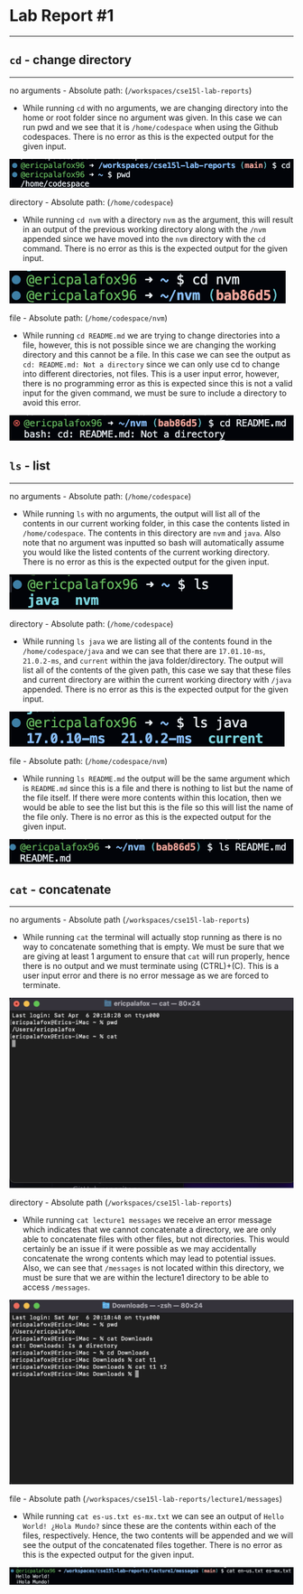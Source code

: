 # **Lab Report #1**
***

## ```cd``` - change directory
***

no arguments - Absolute path: (```/workspaces/cse15l-lab-reports```)
- While running ```cd``` with no arguments, we are changing directory into the home or root folder since no argument was given. In this case we can run pwd and we see that it is ```/home/codespace``` when using the Github codespaces. There is no error as this is the expected output for the given input.

![Image](cd1.png)

directory - Absolute path: (```/home/codespace```)
- While running ```cd nvm``` with a directory ```nvm``` as the argument, this will result in an output of the previous working directory along with the ```/nvm``` appended since we have moved into the ```nvm``` directory with the ```cd``` command. There is no error as this is the expected output for the given input.

![Image](cd2.png)

file - Absolute path: (```/home/codespace/nvm```)
- While running ```cd README.md``` we are trying to change directories into a file, however, this is not possible since we are changing the working directory and this cannot be a file. In this case we can see the output as ```cd: README.md: Not a directory``` since we can only use cd to change into different directories, not files. This is a user input error, however, there is no programming error as this is expected since this is not a valid input for the given command, we must be sure to include a directory to avoid this error.

![Image](cd3.png)

## ```ls``` - list
***

no arguments - Absolute path: (```/home/codespace```)
- While running ```ls``` with no arguments, the output will list all of the contents in our current working folder, in this case the contents listed in ```/home/codespace```. The contents in this directory are ```nvm``` and ```java```. Also note that no argument was inputted so bash will automatically assume you would like the listed contents of the current working directory. There is no error as this is the expected output for the given input.

![Image](ls1.png)

directory - Absolute path: (```/home/codespace```)
- While running ```ls java``` we are listing all of the contents found in the ```/home/codespace/java``` and we can see that there are ```17.01.10-ms```, ```21.0.2-ms```, and ```current``` within the java folder/directory. The output will list all of the contents of the given path, this case we say that these files and current directory are within the current working directory with ```/java``` appended. There is no error as this is the expected output for the given input.

![Image](ls2.png)

file - Absolute path: (```/home/codespace/nvm```)
- While running ```ls README.md``` the output will be the same argument which is ```README.md``` since this is a file and there is nothing to list but the name of the file itself. If there were more contents within this location, then we would be able to see the list but this is the file so this will list the name of the file only. There is no error as this is the expected output for the given input.

![Image](ls3.png)

## ```cat``` - concatenate
***

no arguments - Absolute path (```/workspaces/cse15l-lab-reports```)
- While running ```cat``` the terminal will actually stop running as there is no way to concatenate something that is empty. We must be sure that we are giving at least 1 argument to ensure that ```cat``` will run properly, hence there is no output and we must terminate using (CTRL)+(C). This is a user input error and there is no error message as we are forced to terminate.

![Image](cat1.png)

directory - Absolute path (```/workspaces/cse15l-lab-reports```)
- While running ```cat lecture1 messages``` we receive an error message which indicates that we cannot concatenate a directory, we are only able to concatenate files with other files, but not directories. This would certainly be an issue if it were possible as we may accidentally concatenate the wrong contents which may lead to potential issues. Also, we can see that ```/messages``` is not located within this directory, we must be sure that we are within the lecture1 directory to be able to access ```/messages```.

![Image](cat2.png)

file - Absolute path (```/workspaces/cse15l-lab-reports/lecture1/messages```)
- While running ```cat es-us.txt es-mx.txt``` we can see an output of ```Hello World! ¿Hola Mundo?``` since these are the contents within each of the files, respectively. Hence, the two contents will be appended and we will see the output of the concatenated files together. There is no error as this is the expected output for the given input.

![Image](cat3.png)

